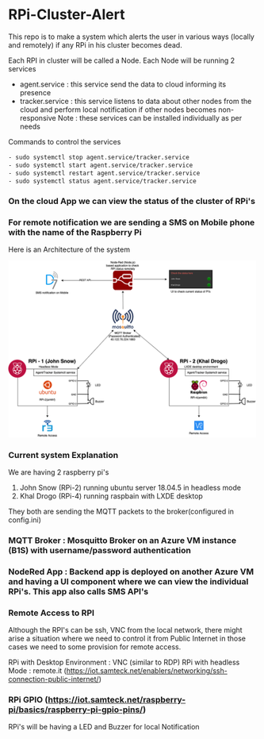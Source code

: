 # RPi-Cluster-Alert
This repo is to make a system which alerts the user in various ways (locally and remotely) if any RPi in his cluster becomes dead.

Each RPI in cluster will be called a Node. Each Node will be running 2 services
- agent.service : this service send the data to cloud informing its presence
- tracker.service : this service listens to data about other nodes from the cloud and perform local notification if other nodes becomes non-responsive
Note : these services can be installed individually as per needs

Commands to control the services
```
- sudo systemctl stop agent.service/tracker.service
- sudo systemctl start agent.service/tracker.service
- sudo systemctl restart agent.service/tracker.service
- sudo systemctl status agent.service/tracker.service
```

### On the cloud App we can view the status of the cluster of RPi's

### For remote notification we are sending a SMS on Mobile phone with the name of the Raspberry Pi

Here is an Architecture of the system

<img src="https://github.com/samteck/RPi-Cluster-Alert/blob/master/rpi-cluster-alert.png" width="500">

### Current system Explanation

We are having 2 raspberry pi's
1. John Snow (RPi-2) running ubuntu server 18.04.5 in headless mode
2. Khal Drogo (RPi-4) running raspbain with LXDE desktop

They both are sending the MQTT packets to the broker(configured in config.ini)

### MQTT Broker : Mosquitto Broker on an Azure VM instance (B1S) with username/password authentication

### NodeRed App : Backend app is deployed on another Azure VM and having a UI component where we can view the individual RPi's. This app also calls SMS API's

### Remote Access to RPI
Although the RPI's can be ssh, VNC from the local network, there might arise a situation where we need to control it from Public Internet in those cases we need to some provision for remote access.

RPi with Desktop Environment : VNC (similar to RDP)
RPi with headless Mode : remote.it (https://iot.samteck.net/enablers/networking/ssh-connection-public-internet/)

### RPi GPIO (https://iot.samteck.net/raspberry-pi/basics/raspberry-pi-gpio-pins/)
RPi's will be having a LED and Buzzer for local Notification
